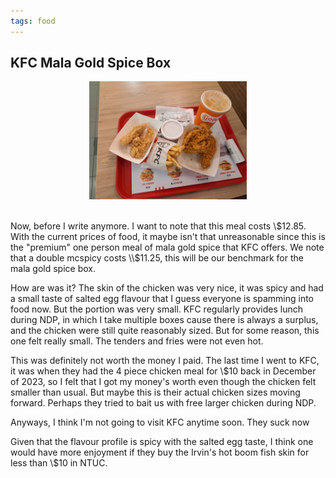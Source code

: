 ```yaml
---
tags: food
---
```


## KFC Mala Gold Spice Box

<center>
  <img src="/media/malagoldspice.jpg" width="50%">
</center>

<br>

Now, before I write anymore. I want to note that this meal costs \\$12.85. With the current prices of food, it maybe isn't that unreasonable since this is the "premium" one person meal of mala gold spice that KFC offers. We note that a double mcspicy costs \\$11.25, this will be our benchmark for the mala gold spice box.

How are was it? The skin of the chicken was very nice, it was spicy and had a small taste of salted egg flavour that I guess everyone is spamming into food now. But the portion was very small. KFC regularly provides lunch during NDP, in which I take multiple boxes cause there is always a surplus, and the chicken were still quite reasonably sized. But for some reason, this one felt really small. The tenders and fries were not even hot.

This was definitely not worth the money I paid. The last time I went to KFC, it was when they had the 4 piece chicken meal for \\$10 back in December of 2023, so I felt that I got my money's worth even though the chicken felt smaller than usual. But maybe this is their actual chicken sizes moving forward. Perhaps they tried to bait us with free larger chicken during NDP.

Anyways, I think I'm not going to visit KFC anytime soon. They suck now

Given that the flavour profile is spicy with the salted egg taste, I think one would have more enjoyment if they buy the Irvin's hot boom fish skin for less than \\$10 in NTUC.